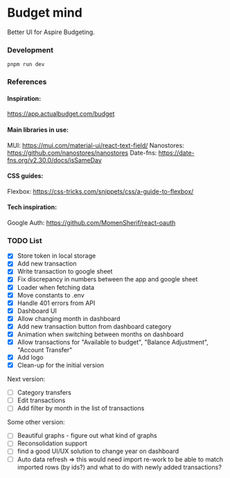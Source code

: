 # Budget mind

Better UI for Aspire Budgeting.

### Development

```
pnpm run dev
```

### References

#### Inspiration:

https://app.actualbudget.com/budget

#### Main libraries in use:

MUI: https://mui.com/material-ui/react-text-field/
Nanostores: https://github.com/nanostores/nanostores
Date-fns: https://date-fns.org/v2.30.0/docs/isSameDay

#### CSS guides:

Flexbox: https://css-tricks.com/snippets/css/a-guide-to-flexbox/

#### Tech inspiration:

Google Auth: https://github.com/MomenSherif/react-oauth

### TODO List

- [x] Store token in local storage
- [x] Add new transaction
- [x] Write transaction to google sheet
- [x] Fix discrepancy in numbers between the app and google sheet
- [x] Loader when fetching data
- [x] Move constants to .env
- [x] Handle 401 errors from API
- [x] Dashboard UI
- [x] Allow changing month in dashboard
- [x] Add new transaction button from dashboard category
- [x] Animation when switching between months on dashboard
- [x] Allow transactions for "Available to budget", "Balance Adjustment", "Account Transfer"
- [x] Add logo
- [x] Clean-up for the initial version

Next version:

- [ ] Category transfers
- [ ] Edit transactions
- [ ] Add filter by month in the list of transactions

Some other version:

- [ ] Beautiful graphs - figure out what kind of graphs
- [ ] Reconsolidation support
- [ ] find a good UI/UX solution to change year on dashboard
- [ ] Auto data refresh => this would need import re-work to be able to match imported rows (by ids?) and what to do with newly added transactions?
